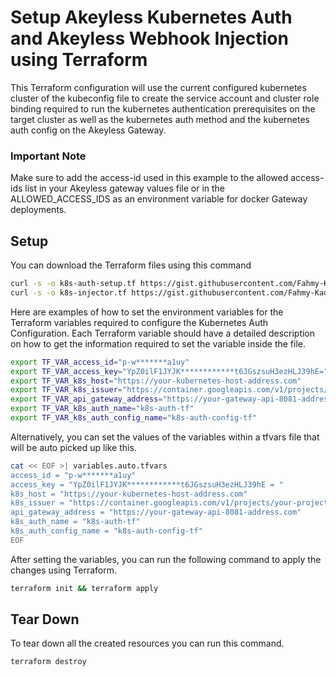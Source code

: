# Setup Akeyless Kubernetes Auth and Akeyless Webhook Injection using Terraform

This Terraform configuration will use the current configured kubernetes cluster of the kubeconfig file to create the service account and cluster role binding required to run the kubernetes authentication prerequisites on the target cluster as well as the kubernetes auth method and the kubernetes auth config on the Akeyless Gateway.

### Important Note
Make sure to add the access-id used in this example to the allowed access-ids list in your Akeyless gateway values file or in the ALLOWED_ACCESS_IDS as an environment variable for docker Gateway deployments.

## Setup

You can download the Terraform files using this command

```sh
curl -s -o k8s-auth-setup.tf https://gist.githubusercontent.com/Fahmy-Kadiri-akl/b6674c57374f2c24385660bc83e929fa/raw/031086e116d7186194d79eec2e9658d08ae39f1e/2.k8s-auth-setup.tf
curl -s -o k8s-injector.tf https://gist.githubusercontent.com/Fahmy-Kadiri-akl/b6674c57374f2c24385660bc83e929fa/raw/031086e116d7186194d79eec2e9658d08ae39f1e/3.k8s-injector.tf
```

Here are examples of how to set the environment variables for the Terraform variables required to configure the Kubernetes Auth Configuration. Each Terraform variable should have a detailed description on how to get the information required to set the variable inside the file.

```sh
export TF_VAR_access_id="p-w*******a1uy"
export TF_VAR_access_key="YpZ0ilF1JYJK************t6JGszsuH3ezHLJ39hE="
export TF_VAR_k8s_host="https://your-kubernetes-host-address.com"
export TF_VAR_k8s_issuer="https://container.googleapis.com/v1/projects/your-project/locations/us-east1/clusters/cluster-2"
export TF_VAR_api_gateway_address="https://your-gateway-api-8081-address.com"
export TF_VAR_k8s_auth_name="k8s-auth-tf"
export TF_VAR_k8s_auth_config_name="k8s-auth-config-tf"
```
Alternatively, you can set the values of the variables within a tfvars file that will be auto picked up like this.
```sh
cat << EOF >| variables.auto.tfvars
access_id = "p-w*******a1uy"
access_key = "YpZ0ilF1JYJK************t6JGszsuH3ezHLJ39hE = "
k8s_host = "https://your-kubernetes-host-address.com"
k8s_issuer = "https://container.googleapis.com/v1/projects/your-project/locations/us-east1/clusters/cluster-2"
api_gateway_address = "https://your-gateway-api-8081-address.com"
k8s_auth_name = "k8s-auth-tf"
k8s_auth_config_name = "k8s-auth-config-tf"
EOF
```
After setting the variables, you can run the following command to apply the changes using Terraform.
```sh
terraform init && terraform apply
```

## Tear Down
To tear down all the created resources you can run this command.
```sh
terraform destroy
```
